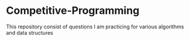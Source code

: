# Competitive-Programming
This repository consist of questions I am practicing for various algorithms and data structures
